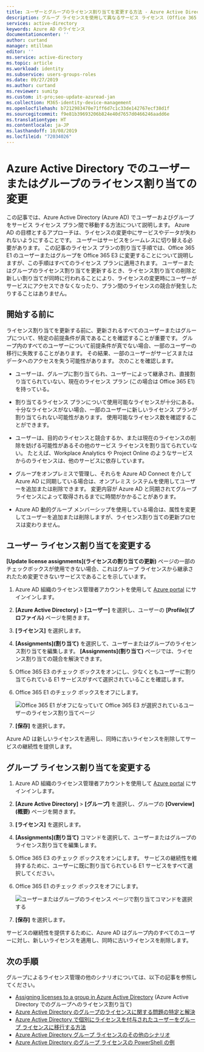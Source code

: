 ```yaml
---
title: ユーザーとグループのライセンス割り当てを変更する方法 - Azure Active Directory | Microsoft Docs
description: グループ ライセンスを使用して異なるサービス ライセンス (Office 365 Enterprise E1 と E3) にグループ内のユーザーを移行するために推奨されるプロセスについて説明します
services: active-directory
keywords: Azure AD のライセンス
documentationcenter: ''
author: curtand
manager: mtillman
editor: ''
ms.service: active-directory
ms.topic: article
ms.workload: identity
ms.subservice: users-groups-roles
ms.date: 09/27/2019
ms.author: curtand
ms.reviewer: sumitp
ms.custom: it-pro;seo-update-azuread-jan
ms.collection: M365-identity-device-management
ms.openlocfilehash: b7212983470e71ff6d7c1c33de142767ecf38d1f
ms.sourcegitcommit: f9e81b39693206b824e40d7657d0466246aadd6e
ms.translationtype: HT
ms.contentlocale: ja-JP
ms.lasthandoff: 10/08/2019
ms.locfileid: "72034026"
---
```

# <a name="change-license-assignments-for-a-user-or-group-in-azure-active-directory"></a>Azure Active Directory でのユーザーまたはグループのライセンス割り当ての変更

この記事では、Azure Active Directory (Azure AD) でユーザーおよびグループをサービス ライセンス プラン間で移動する方法について説明します。 Azure AD の目標とするアプローチは、ライセンスの変更中にサービスやデータが失われないようにすることです。 ユーザーはサービスをシームレスに切り替える必要があります。 この記事のライセンス プランの割り当て手順では、Office 365 E1 のユーザーまたはグループを Office 365 E3 に変更することについて説明しますが、この手順はすべてのライセンス プランに適用されます。 ユーザーまたはグループのライセンス割り当てを更新するとき、ライセンス割り当ての削除と新しい割り当てが同時に行われることにより、ライセンスの変更時にユーザーがサービスにアクセスできなくなったり、プラン間のライセンスの競合が発生したりすることはありません。

## <a name="before-you-begin"></a>開始する前に

ライセンス割り当てを更新する前に、更新されるすべてのユーザーまたはグループについて、特定の前提条件が真であることを確認することが重要です。 グループ内のすべてのユーザーについて前提条件が真でない場合、一部のユーザーの移行に失敗することがあります。 その結果、一部のユーザーがサービスまたはデータへのアクセスを失う可能性があります。 次のことを確認します。

- ユーザーは、グループに割り当てられ、ユーザーによって継承され、直接割り当てられていない、現在のライセンス プラン (この場合は Office 365 E1) を持っている。

- 割り当てるライセンス プランについて使用可能なライセンスが十分にある。 十分なライセンスがない場合、一部のユーザーに新しいライセンス プランが割り当てられない可能性があります。 使用可能なライセンス数を確認することができます。

- ユーザーは、目的のライセンスと競合するか、または現在のライセンスの削除を妨げる可能性があるその他のサービス ライセンスを割り当てられていない。 たとえば、Workplace Analytics や Project Online のようなサービスからのライセンスは、他のサービスに依存しています。

- グループをオンプレミスで管理し、それらを Azure AD Connect を介して Azure AD に同期している場合は、オンプレミス システムを使用してユーザーを追加または削除できます。 変更内容が Azure AD と同期されてグループ ライセンスによって取得されるまでに時間がかかることがあります。

- Azure AD 動的グループ メンバーシップを使用している場合は、属性を変更してユーザーを追加または削除しますが、ライセンス割り当ての更新プロセスは変わりません。

## <a name="change-user-license-assignments"></a>ユーザー ライセンス割り当てを変更する

**[Update license assignments]\(ライセンスの割り当ての更新\)** ページの一部のチェックボックスが使用できない場合、これはグループ ライセンスから継承されたため変更できないサービスであることを示しています。

1. Azure AD 組織のライセンス管理者アカウントを使用して [Azure portal](https://portal.azure.com/) にサインインします。
1. **[Azure Active Directory]**  >  **[ユーザー]** を選択し、ユーザーの **[Profile]\(プロファイル\)** ページを開きます。
1. **[ライセンス]** を選択します。
1. **[Assignments]\(割り当て\)** を選択して、ユーザーまたはグループのライセンス割り当てを編集します。 **[Assignments]\(割り当て\)** ページでは、ライセンス割り当ての競合を解決できます。
1. Office 365 E3 のチェック ボックスをオンにし、少なくともユーザーに割り当てられている E1 サービスがすべて選択されていることを確認します。
1. Office 365 E1 のチェック ボックスをオフにします。

    ![Office 365 E1 がオフになっていて Office 365 E3 が選択されているユーザーのライセンス割り当てページ](media/licensing-groups-change-licenses/update-user-license-assignments.png)

1. **[保存]** を選択します。

Azure AD は新しいライセンスを適用し、同時に古いライセンスを削除してサービスの継続性を提供します。

## <a name="change-group-license-assignments"></a>グループ ライセンス割り当てを変更する

1. Azure AD 組織のライセンス管理者アカウントを使用して [Azure portal](https://portal.azure.com/) にサインインします。
1. **[Azure Active Directory]**  >  **[グループ]** を選択し、グループの **[Overview]\(概要\)** ページを開きます。
1. **[ライセンス]** を選択します。
1. **[Assignments]\(割り当て\)** コマンドを選択して、ユーザーまたはグループのライセンス割り当てを編集します。
1. Office 365 E3 のチェック ボックスをオンにします。 サービスの継続性を維持するために、ユーザーに既に割り当てられている E1 サービスをすべて選択してください。
1. Office 365 E1 のチェック ボックスをオフにします。

    ![ユーザーまたはグループのライセンス ページで割り当てコマンドを選択する](media/licensing-groups-change-licenses/update-group-license-assignments.png)

1. **[保存]** を選択します。

サービスの継続性を提供するために、Azure AD はグループ内のすべてのユーザーに対し、新しいライセンスを適用し、同時に古いライセンスを削除します。

## <a name="next-steps"></a>次の手順

グループによるライセンス管理の他のシナリオについては、以下の記事を参照してください。

- [Assigning licenses to a group in Azure Active Directory](../users-groups-roles/licensing-groups-assign.md) (Azure Active Directory でのグループへのライセンス割り当て)
- [Azure Active Directory のグループのライセンスに関する問題の特定と解決](../users-groups-roles/licensing-groups-resolve-problems.md)
- [Azure Active Directory で個別にライセンスを付与されたユーザーをグループ ライセンスに移行する方法](../users-groups-roles/licensing-groups-migrate-users.md)
- [Azure Active Directory グループ ライセンスのその他のシナリオ](../users-groups-roles/licensing-group-advanced.md)
- [Azure Active Directory のグループ ライセンスの PowerShell の例](../users-groups-roles/licensing-ps-examples.md)
